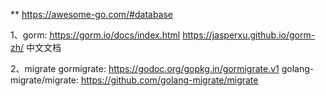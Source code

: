 ** https://awesome-go.com/#database

1、gorm: 
  https://gorm.io/docs/index.html
  https://jasperxu.github.io/gorm-zh/ 中文文档

2、migrate
 gormigrate: https://godoc.org/gopkg.in/gormigrate.v1
 golang-migrate/migrate: https://github.com/golang-migrate/migrate






